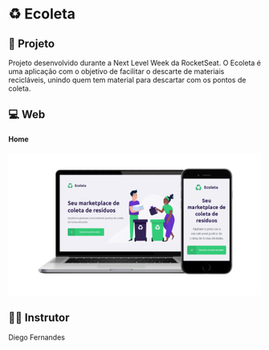 # :recycle: Ecoleta

## :rocket: Projeto
Projeto desenvolvido durante a Next Level Week da RocketSeat. O Ecoleta é uma aplicação com o objetivo de facilitar o descarte de materiais recicláveis, unindo quem tem material para descartar com os pontos de coleta.

## :computer: Web

#### Home 
![Print da tela inicial](images/nlw-print-web.png?raw=true "Print do layout web")

## 👨‍🏫 Instrutor 

Diego Fernandes
